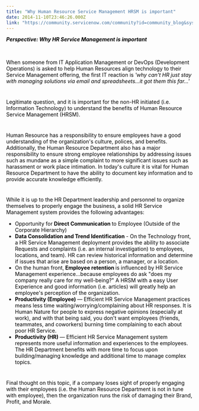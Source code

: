 ```yaml
---
title: "Why Human Resource Service Management HRSM is important"
date: 2014-11-10T23:46:26.000Z
link: "https://community.servicenow.com/community?id=community_blog&sys_id=3c4daee5dbd0dbc01dcaf3231f961999"
---
```

<p><strong style="color: #000000;"><em>Perspective: Why HR Service Management is important </em></strong></p><p><span style="color: #000000;"><strong><em><br/></em></strong></span></p><p><span style="color: #000000;">When someone from IT Application Management or DevOps (Development Operations) is asked to help Human Resources align technology to their Service Management offering, the first IT reaction is <em>'why can't HR just stay with managing solutions via email and spreadsheets…it got them this far…'</em></span></p><p style="min-height: 8pt; height: 8pt; padding: 0px;">  </p><p><span style="color: #000000;">Legitimate question, and it is important for the non-HR initiated (i.e. Information Technology) to understand the benefits of Human Resource Service Management (HRSM).</span></p><p style="min-height: 8pt; height: 8pt; padding: 0px;">  </p><p><span style="color: #000000;">Human Resource has a responsibility to ensure employees have a good understanding of the organization's culture, polices, and benefits. Additionally, the Human Resource Department also has a major responsibility to ensure strong employee relationships by addressing issues such as mundane as a simple complaint to more significant issues such as harassment or work place intimation. In today's culture it is vital for Human Resource Department to have the ability to document key information and to provide accurate knowledge efficiently.</span></p><p style="min-height: 8pt; height: 8pt; padding: 0px;">  </p><p><span style="color: #000000;">While it is up to the HR Department leadership and personnel to organize themselves to properly engage the business, a solid HR Service Management system provides the following advantages:</span></p><ul style="list-style-type: disc;"><li><span style="color: #000000;">Opportunity for <strong>Direct Communication </strong>to Employee (Outside of the Corporate Hierarchy)</span></li><li><span style="color: #000000;"><strong>Data Consolidation and Trend Identification</strong> - On the Technology front, a HR Service Management deployment provides the ability to associate Requests and complaints (i.e. an internal investigation) to employees, locations, and team). HR can review historical information and determine if issues that arise are based on a person, a manager, or a location. </span></li><li><span style="color: #000000;">On the human front,<strong> Employee retention </strong>is influenced by HR Service Management experience...because employees do ask "does my company really care for my well-being?" A HRSM with a easy User Experience and good information (i.e. articles) will greatly help an employee's perception of the organization. </span></li><li><span style="color: #000000;"><strong>Productivity (Employee) </strong>— Efficient HR Service Management practices means less time waiting/worrying/complaining about HR responses. It is Human Nature for people to express negative opinions (especially at work), and with that being said, you don't want employees (friends, teammates, and coworkers) burning time complaining to each about poor HR Service.</span></li><li><span style="color: #000000;"><strong>Productivity (HR) </strong>— Efficient HR Service Management system represents more useful information and experiences to the employees. The HR Department benefits with more time to focus upon building/managing knowledge and additional time to manage complex topics.</span></li></ul><p style="min-height: 8pt; height: 8pt; padding: 0px;">  </p><p><span style="color: #000000;">Final thought on this topic, if a company loses sight of properly engaging with their employees (i.e. the Human Resource Department is not in tune with employee), then the organization runs the risk of damaging their Brand, Profit, and Morale.</span></p>